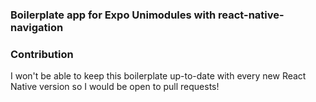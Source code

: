 ### Boilerplate app for Expo Unimodules with react-native-navigation

### Contribution

I won't be able to keep this boilerplate up-to-date with every new React Native
version so I would be open to pull requests!
